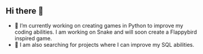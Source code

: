 ## Hi there 👋
- 🔭 I’m currently working on creating games in Python to improve my coding abilities. I am working on Snake and will soon create a Flappybird inspired game.
- 🌱 I am also searching for projects where I can improve my SQL abilities.
<!--
**JacobHoffstedt/JacobHoffstedt** is a ✨ _special_ ✨ repository because its `README.md` (this file) appears on your GitHub profile.

Here are some ideas to get you started:



- 💬 Ask me about ...
- 📫 How to reach me: ...
- 😄 Pronouns: ...
- ⚡ Fun fact: ...
-->
